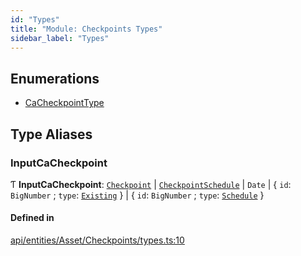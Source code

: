 ```yaml
---
id: "Types"
title: "Module: Checkpoints Types"
sidebar_label: "Types"
---
```


## Enumerations

- [CaCheckpointType](../../../../../../enums/API/Entities/Asset/Checkpoints/Types/CaCheckpointType/CaCheckpointType.md)

## Type Aliases

### InputCaCheckpoint

Ƭ **InputCaCheckpoint**: [`Checkpoint`](../../../../../../classes/API/Entities/Checkpoint/Checkpoint.md) \| [`CheckpointSchedule`](../../../../../../classes/API/Entities/CheckpointSchedule/CheckpointSchedule.md) \| `Date` \| { `id`: `BigNumber` ; `type`: [`Existing`](../../../../../../enums/API/Entities/Asset/Checkpoints/Types/CaCheckpointType/CaCheckpointType.md#existing)  } \| { `id`: `BigNumber` ; `type`: [`Schedule`](../../../../../../enums/API/Entities/Asset/Checkpoints/Types/CaCheckpointType/CaCheckpointType.md#schedule)  }

#### Defined in

[api/entities/Asset/Checkpoints/types.ts:10](https://github.com/F-OBrien/polymesh-sdk/blob/012f1745/src/api/entities/Asset/Checkpoints/types.ts#L10)
